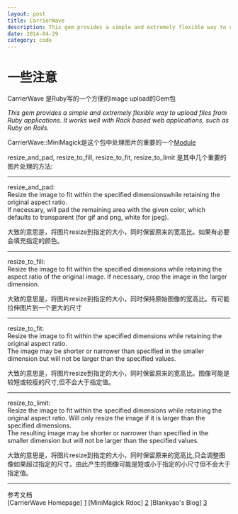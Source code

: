 ```yaml
---
layout: post
title: CarrierWave
description: This gem provides a simple and extremely flexible way to upload files from Ruby applications. It works well with Rack based web applications, such as Ruby on Rails.
date: 2014-04-29
category: code
---
```


# 	 一些注意

CarrierWave 是Ruby写的一个方便的image upload的Gem包

*This gem provides a simple and extremely flexible way to upload files from Ruby applications. It works well with Rack based web applications, such as Ruby on Rails.*

CarrierWave::MiniMagick是这个包中处理图片的重要的一个[Module][2]

resize\_and\_pad, resize\_to\_fill, resize\_to\_fit, resize\_to\_limit 是其中几个重要的图片处理的方法:
- - - -
resize_and_pad:  
Resize the image to fit within the specified dimensionswhile retaining the original aspect ratio.  
If necessary, will pad the remaining area with the given color, which defaults to transparent (for gif and png, white for jpeg).

大致的意思是，将图片resize到指定的大小，同时保留原来的宽高比。如果有必要会填充指定的颜色。
- - - -
resize_to_fill:  
Resize the image to fit within the specified dimensions while retaining the aspect   ratio of the original image. If necessary, crop the image in the larger dimension.  

大致的意思是，将图片resize到指定的大小，同时保持原始图像的宽高比。有可能拉伸图片到一个更大的尺寸
- - - -
resize_to_fit:  
Resize the image to fit within the specified dimensions while retaining the original aspect ratio.   
The image may be shorter or narrower than specified in the smaller dimension but will not be larger than the specified values.  

大致的意思是，将图片resize到指定的大小，同时保留原来的宽高比。图像可能是较短或较瘦的尺寸,但不会大于指定值。
- - - -
resize_to_limit:  
Resize the image to fit within the specified dimensions while retaining the original aspect ratio. Will only resize the image if it is larger than the specified dimensions.   
The resulting image may be shorter or narrower than specified in the smaller dimension but will not be larger than the specified values.  

大致的意思是，将图片resize到指定的大小，同时保留原来的宽高比,只会调整图像如果超过指定的尺寸。由此产生的图像可能是短或小于指定的小尺寸但不会大于指定值。
- - - -

参考文档  
 [CarrierWave Homepage] [1]
 [MiniMagick Rdoc] [2]
 [Blankyao's Blog] [3]

[1]: https://github.com/carrierwaveuploader/carrierwave "CarrierWave Homepage"
[2]: http://rubydoc.info/gems/carrierwave/frames "MiniMagick Rdoc"
[3]: http://blog.blankyao.com/story/resize_to_fit_and_resize_to_fill.html "http://blog.blankyao.com"
[Ray]:    http://mxbird.github.io  "Ray"

